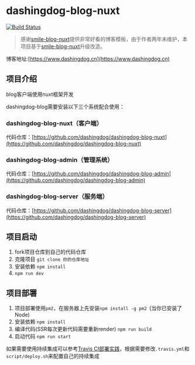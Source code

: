 # dashingdog-blog-nuxt
[![Build Status](https://travis-ci.com/dashingdog/dashingdog-blog-nuxt.svg?branch=master)](https://travis-ci.com/dashingdog/dashingdog-blog-nuxt)

> 感谢[smile-blog-nuxt](https://github.com/smileShirmy/smile-blog-nuxt)提供非常好看的博客模板，由于作者两年未维护，本项目基于[smile-blog-nuxt](https://github.com/smileShirmy/smile-blog-nuxt)升级改造。

博客地址:[https://www.dashingdog.cn](https://www.dashingdog.cn)
## 项目介绍
blog客户端使用nuxt框架开发

dashingdog-blog需要安装以下三个系统配合使用：
### dashingdog-blog-nuxt（客户端）
代码仓库：[https://github.com/dashingdog/dashingdog-blog-nuxt](https://github.com/dashingdog/dashingdog-blog-nuxt)
### dashingdog-blog-admin（管理系统）
代码仓库：[https://github.com/dashingdog/dashingdog-blog-admin](https://github.com/dashingdog/dashingdog-blog-admin)
### dashingdog-blog-server（服务端）
 代码仓库：[https://github.com/dashingdog/dashingdog-blog-server](https://github.com/dashingdog/dashingdog-blog-server)
## 项目启动
1. fork项目仓库到自己的代码仓库
2. 克隆项目 `git clone 你的仓库地址`
3. 安装依赖 `npm install`
4. `npm run dev`

## 项目部署
1. 项目部署使用`pm2`，在服务器上先安装`npm install -g pm2 `(当你已安装了Node)
2. 安装依赖 `npm install`
3. 编译代码(SSR每次更新代码需要重新render) `npm run build`
4. 启动代码 `npm run start`

如果需要使用持续集成可以参考[Travis CI部署实践](https://www.dashingdog.cn/article/2)，根据需要修改`.travis.yml`和`script/deploy.sh`来配置自己的持续集成